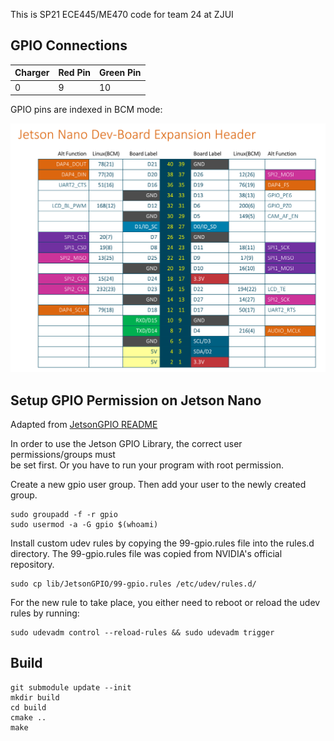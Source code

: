 This is SP21 ECE445/ME470 code for team 24 at ZJUI

## GPIO Connections
| Charger | Red Pin | Green Pin |
|---------|---------|-----------|
| 0       | 9       | 10        |

GPIO pins are indexed in BCM mode:

![Jetson Nano Pins](extra/JetsonNano-expansion-pinout.png)

## Setup GPIO Permission on Jetson Nano
Adapted from [JetsonGPIO README](https://github.com/pjueon/JetsonGPIO#setting-user-permissions)

In order to use the Jetson GPIO Library, the correct user permissions/groups must  
be set first. Or you have to run your program with root permission.

Create a new gpio user group. Then add your user to the newly created group.
```
sudo groupadd -f -r gpio
sudo usermod -a -G gpio $(whoami)
```
Install custom udev rules by copying the 99-gpio.rules file into the rules.d  
directory. The 99-gpio.rules file was copied from NVIDIA's official repository.

```
sudo cp lib/JetsonGPIO/99-gpio.rules /etc/udev/rules.d/
```

For the new rule to take place, you either need to reboot or reload the udev
rules by running:
```
sudo udevadm control --reload-rules && sudo udevadm trigger
```

## Build
```shell
git submodule update --init
mkdir build
cd build
cmake ..
make
```